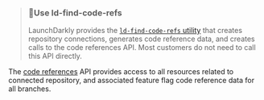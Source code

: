 <blockquote>
    <h3><span>🚧</span>Use ld-find-code-refs</h3>
    <p>LaunchDarkly provides the <a href="https://github.com/launchdarkly/ld-find-code-refs"><code>ld-find-code-refs</code> utility</a> that creates repository connections, generates code reference data, and creates calls to the code references API. Most customers do not need to call this API directly.</p>
</blockquote>

The [code references](https://docs.launchdarkly.com/home/code/code-references) API provides access to all resources related to connected repository, and associated feature flag code reference data for all branches.
